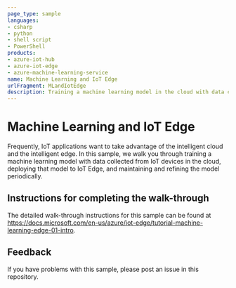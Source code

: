 ```yaml
---
page_type: sample
languages:
- csharp
- python
- shell script
- PowerShell
products:
- azure-iot-hub
- azure-iot-edge
- azure-machine-learning-service
name: Machine Learning and IoT Edge
urlFragment: MLandIotEdge
description: Training a machine learning model in the cloud with data collected from IoT devices, and deploy the model to IoT Edge.
---
```

# Machine Learning and IoT Edge

Frequently, IoT applications want to take advantage of the intelligent cloud and the intelligent edge. In this sample, we walk you through training a machine learning model with data collected from IoT devices in the cloud, deploying that model to IoT Edge, and maintaining and refining the model periodically.

## Instructions for completing the walk-through

The detailed walk-through instructions for this sample can be found at <https://docs.microsoft.com/en-us/azure/iot-edge/tutorial-machine-learning-edge-01-intro>.

## Feedback

If you have problems with this sample, please post an issue in this repository.
